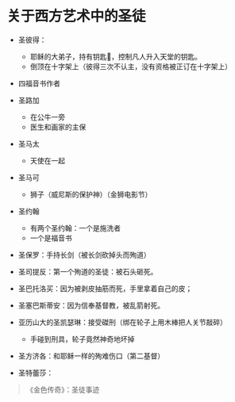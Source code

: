 # 关于西方艺术中的圣徒


- 圣彼得：
    - 耶稣的大弟子，持有钥匙🔑，控制凡人升入天堂的钥匙。
    - 倒顶在十字架上（彼得三次不认主，没有资格被正订在十字架上）

- 四福音书作者
- 圣路加
    - 在公牛一旁
    - 医生和画家的主保
- 圣马太
    - 天使在一起
- 圣马可
    - 狮子（威尼斯的保护神）（金狮电影节）
- 圣约翰
    - 有两个圣约翰：一个是施洗者
    - 一个是福音书

- 圣保罗：手持长剑（被长剑砍掉头而殉道）
- 圣司提反：第一个殉道的圣徒：被石头砸死。
- 圣巴托洛买：因为被剥皮抽筋而死，手里拿着自己的皮；
- 圣塞巴斯蒂安：因为信奉基督教，被乱箭射死。
- 亚历山大的圣凯瑟琳：接受磔刑（绑在轮子上用木棒把人关节敲碎）
    - 手碰到刑具，轮子竟然神奇地坏掉
- 圣方济各：和耶稣一样的殉难伤口（第二基督）
- 圣特蕾莎：



>《金色传奇》：圣徒事迹